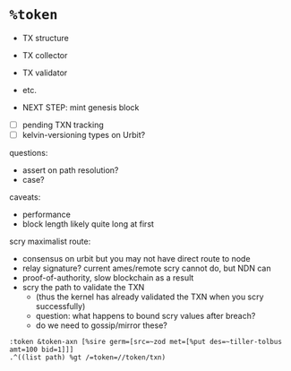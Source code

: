 #   `%token`

- TX structure
- TX collector
- TX validator
- etc.

- NEXT STEP:  mint genesis block

- [ ] pending TXN tracking
- [ ] kelvin-versioning types on Urbit?

questions:
- assert on path resolution?
- case?

caveats:
- performance
- block length likely quite long at first


scry maximalist route:
- consensus on urbit but you may not have direct route to node
- relay signature?  current ames/remote scry cannot do, but NDN can
- proof-of-authority, slow blockchain as a result
- scry the path to validate the TXN
  - (thus the kernel has already validated the TXN when you scry successfully)
  - question:  what happens to bound scry values after breach?
  - do we need to gossip/mirror these?

```hoon
:token &token-axn [%sire germ=[src=~zod met=[%put des=~tiller-tolbus amt=100 bid=1]]]
.^((list path) %gt /=token=//token/txn)

```